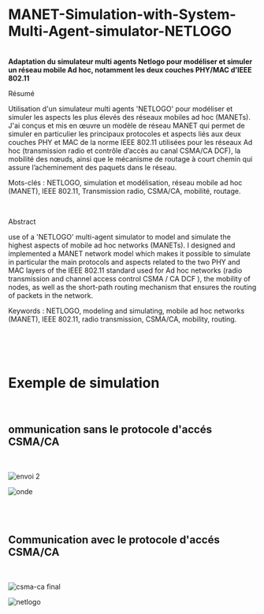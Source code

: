 # MANET-Simulation-with-System-Multi-Agent-simulator-NETLOGO
<br/> **Adaptation du simulateur multi agents Netlogo pour modéliser et simuler un réseau mobile Ad hoc, notamment les deux couches PHY/MAC d’IEEE 802.11**

Résumé

Utilisation d'un simulateur multi agents 'NETLOGO' pour modéliser et simuler les aspects les plus élevés des réseaux mobiles ad hoc (MANETs). J'ai conçus et mis en œuvre un modèle de réseau MANET qui permet de simuler en particulier les principaux protocoles et aspects liés aux deux couches PHY et MAC de la norme IEEE 802.11 utilisées pour les réseaux Ad hoc (transmission radio et contrôle d’accès au canal CSMA/CA DCF), la mobilité des nœuds, ainsi que le mécanisme de routage à court chemin qui assure l’acheminement des paquets dans le réseau.

Mots-clés : NETLOGO, simulation et modélisation, réseau mobile ad hoc (MANET), IEEE 802.11, Transmission radio, CSMA/CA, mobilité, routage.

<br/>

Abstract

use of a 'NETLOGO' multi-agent simulator to model and simulate the highest aspects of mobile ad hoc networks (MANETs). I designed and implemented a MANET network model which makes it possible to simulate in particular the main protocols and aspects related to the two PHY and MAC layers of the IEEE 802.11 standard used for Ad hoc networks (radio transmission and channel access control CSMA / CA DCF ), the mobility of nodes, as well as the short-path routing mechanism that ensures the routing of packets in the network.

Keywords : NETLOGO, modeling and simulating, mobile ad hoc networks (MANET), IEEE 802.11, radio transmission, CSMA/CA, mobility, routing.


<br/>
<br/>
<br/>

<h1> Exemple de simulation  </h1>
<br/>

<h2> ommunication sans le protocole d'accés CSMA/CA </h2>
<br/>

![envoi 2](https://user-images.githubusercontent.com/58481599/97761356-cba05180-1b05-11eb-9c55-88a286a5f85a.PNG)

![onde](https://user-images.githubusercontent.com/58481599/97761441-01453a80-1b06-11eb-8679-f180c93ff399.png)

<br/>
<br/>
<h2>Communication avec le protocole d'accés CSMA/CA </h2>
<br/>

![csma-ca final](https://user-images.githubusercontent.com/58481599/97761388-e377d580-1b05-11eb-9562-91cd360e14ae.png)

![netlogo](https://user-images.githubusercontent.com/58481599/97761430-fb4f5980-1b05-11eb-8fac-abb93c7b1184.PNG)
